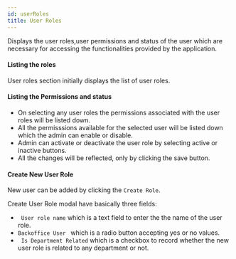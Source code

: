 ```yaml
---
id: userRoles
title: User Roles
---
```


Displays the user roles,user permissions and status of the user which are necessary for accessing the functionalities provided by the application.

#### Listing the roles

User roles section initially displays the list of user roles.

#### Listing the Permissions and status

- On selecting any user roles the permissions associated with the user roles will be listed down.
- All the permisssions available for the selected user will be listed down which the admin can enable or disable.
- Admin can activate or deactivate the user role by selecting active or inactive buttons.
- All the changes will be reflected, only by clicking the save button.

#### Create New User Role

New user can be added by clicking the <code>Create Role</code>.

Create User Role modal have basically three fields:

- <code> User role name</code> which is a text field to enter the the name of the user role.
- <code>Backoffice User </code> which is a radio button accepting yes or no values.
- <code> Is Department Related</code> which is a checkbox to record whether the new user role is related to any department or not.
